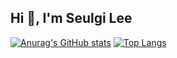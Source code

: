 <h2>Hi 👋, I'm Seulgi Lee</h2>

[![Anurag's GitHub stats](https://github-readme-stats.vercel.app/api?username=Seulg2027&show_icons=true)](https://github.com/Seulg2027/github-readme-stats)
[![Top Langs](https://github-readme-stats.vercel.app/api/top-langs/?username=Seulg2027&layout=compact)](https://github.com/Seulg2027/github-readme-stats)
